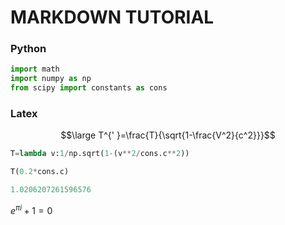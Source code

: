 

# MARKDOWN TUTORIAL

### Python
```python
import math
import numpy as np
from scipy import constants as cons
```
### Latex
$$\large T^{' }=\frac{T}{\sqrt{1-\frac{V^2}{c^2}}}$$


```python
T=lambda v:1/np.sqrt(1-(v**2/cons.c**2))
```
```python
T(0.2*cons.c)

1.0206207261596576
```
$e^{\pi i}+1=0$

